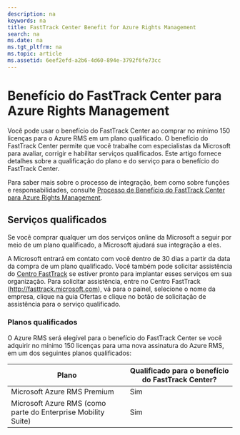 ```yaml
---
description: na
keywords: na
title: FastTrack Center Benefit for Azure Rights Management
search: na
ms.date: na
ms.tgt_pltfrm: na
ms.topic: article
ms.assetid: 6eef2efd-a2b6-4d60-894e-3792f6fe73cc
---
```

# Benef&#237;cio do FastTrack Center para Azure Rights Management
Você pode usar o benefício do FastTrack Center ao comprar no mínimo 150 licenças para o Azure RMS em um plano qualificado. O benefício do FastTrack Center permite que você trabalhe com especialistas da Microsoft para avaliar, corrigir e habilitar serviços qualificados. Este artigo fornece detalhes sobre a qualificação do plano e do serviço para o benefício do FastTrack Center.

Para saber mais sobre o processo de integração, bem como sobre funções e responsabilidades, consulte [Processo de Benefício do FastTrack Center para Azure Rights Management](../Topic/FastTrack_Center_Benefit_Process_for_Azure_Rights_Management.md).

## Serviços qualificados
Se você comprar qualquer um dos serviços online da Microsoft a seguir por meio de um plano qualificado, a Microsoft ajudará sua integração a eles.

A Microsoft entrará em contato com você dentro de 30 dias a partir da data da compra de um plano qualificado. Você também pode solicitar assistência do [Centro FastTrack](http://fasttrack.microsoft.com/) se estiver pronto para implantar esses serviços em sua organização. Para solicitar assistência, entre no Centro FastTrack (http://fasttrack.microsoft.com), vá para o painel, selecione o nome da empresa, clique na guia Ofertas e clique no botão de solicitação de assistência para o serviço qualificado.

### Planos qualificados
O Azure RMS será elegível para o benefício do FastTrack Center se você adquirir no mínimo 150 licenças para uma nova assinatura do Azure RMS, em um dos seguintes planos qualificados:

|Plano|Qualificado para o benefício do FastTrack Center?|
|---------|-----------------------------------------------------|
|Microsoft Azure RMS Premium|Sim|
|Microsoft Azure RMS (como parte do Enterprise Mobility Suite)|Sim|
